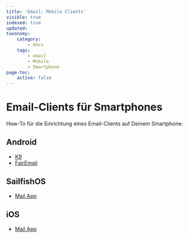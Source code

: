 ```yaml
---
title: 'Email: Mobile Clients'
visible: true
indexed: true
updated:
taxonomy:
    category:
        - docs
    tags:
        - email
        - Mobile
        - Smartphone
page-toc:
    active: false
---
```


# Email-Clients für Smartphones

How-To für die Einrichtung eines Email-Clients auf Deinem Smartphone:

## Android
- [K9](k9)
- [FairEmail](fairemail)

## SailfishOS
- [Mail App](sailfishos)

## iOS
- [Mail App](ios)
